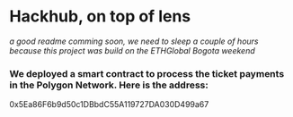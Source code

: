 # Hackhub, on top of lens

*a good readme comming soon, we need to sleep a couple of hours because this project was build on the ETHGlobal Bogota weekend*

### We deployed a smart contract to process the ticket payments in the Polygon Network. Here is the address:
0x5Ea86F6b9d50c1DBbdC55A119727DA030D499a67